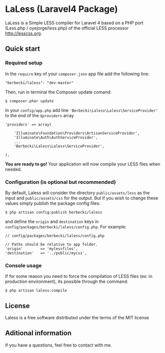 # LaLess (Laravel4 Package)

LaLess is a Simple LESS compiler for Laravel 4 based on a PHP port (Less.php / oyejorge/less.php) of the official LESS processor <http://lesscss.org>.

## Quick start

### Required setup

In the `require` key of your `composer.json` app file add the following line:

    "berbecki/laless": "dev-master"

Then, run in terminal the Composer update comand:

    $ composer.phar update

In your `config/app.php` add line `'Berbecki\Laless\Laless\ServiceProvider'` to the end of the `$providers` array

    'providers' => array(

        'Illuminate\Foundation\Providers\ArtisanServiceProvider',
        'Illuminate\Auth\AuthServiceProvider',
        ...
        'Berbecki\Laless\Laless\ServiceProvider',

    ),

**You are ready to go!** Your application will now compile your LESS files when needed.

### Configuration (is optional but recommended)

By default, Laless will consider the directory `public/assets/less` as the input and `public/assets/css` for the output. But if you wish to change these values simply publish the package config files:

    $ php artisan config:publish berbecki/laless

and define the `origin` and `destination` keys in `config/packages/berbecki/laless/config.php`. For example:

    // config/packages/berbecki/laless/config.php

    // Paths should be relative to app folder.
    'origin'        => 'mylessfiles',
    'destination'   => '../public/mycss',

### Console usage

If for some reason you need to force the compilation of LESS files (ex: in production environment), its possible through the command:

    $ php artisan laless:compile

## License

Laless is a free software distributed under the terms of the MIT license

## Aditional information

If you have a questions, feel free to contact with me.
